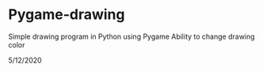 # Pygame-drawing

Simple drawing program in Python using Pygame
Ability to change drawing color

5/12/2020
